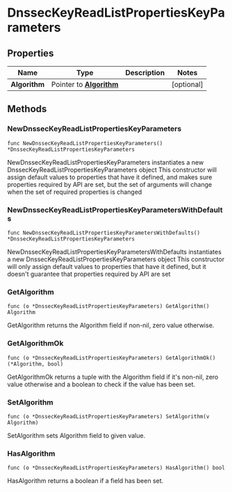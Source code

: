 # DnssecKeyReadListPropertiesKeyParameters

## Properties

|Name | Type | Description | Notes|
|------------ | ------------- | ------------- | -------------|
|**Algorithm** | Pointer to [**Algorithm**](Algorithm.md) |  | [optional] |

## Methods

### NewDnssecKeyReadListPropertiesKeyParameters

`func NewDnssecKeyReadListPropertiesKeyParameters() *DnssecKeyReadListPropertiesKeyParameters`

NewDnssecKeyReadListPropertiesKeyParameters instantiates a new DnssecKeyReadListPropertiesKeyParameters object
This constructor will assign default values to properties that have it defined,
and makes sure properties required by API are set, but the set of arguments
will change when the set of required properties is changed

### NewDnssecKeyReadListPropertiesKeyParametersWithDefaults

`func NewDnssecKeyReadListPropertiesKeyParametersWithDefaults() *DnssecKeyReadListPropertiesKeyParameters`

NewDnssecKeyReadListPropertiesKeyParametersWithDefaults instantiates a new DnssecKeyReadListPropertiesKeyParameters object
This constructor will only assign default values to properties that have it defined,
but it doesn't guarantee that properties required by API are set

### GetAlgorithm

`func (o *DnssecKeyReadListPropertiesKeyParameters) GetAlgorithm() Algorithm`

GetAlgorithm returns the Algorithm field if non-nil, zero value otherwise.

### GetAlgorithmOk

`func (o *DnssecKeyReadListPropertiesKeyParameters) GetAlgorithmOk() (*Algorithm, bool)`

GetAlgorithmOk returns a tuple with the Algorithm field if it's non-nil, zero value otherwise
and a boolean to check if the value has been set.

### SetAlgorithm

`func (o *DnssecKeyReadListPropertiesKeyParameters) SetAlgorithm(v Algorithm)`

SetAlgorithm sets Algorithm field to given value.

### HasAlgorithm

`func (o *DnssecKeyReadListPropertiesKeyParameters) HasAlgorithm() bool`

HasAlgorithm returns a boolean if a field has been set.


